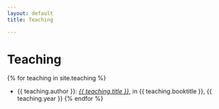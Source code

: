 ```yaml
---
layout: default
title: Teaching

---
```

# Teaching

{% for teaching in site.teaching %}
* {{ teaching.author }}: <a href="{{ teaching.url }}">*{{ teaching.title }}*</a>, in {{ teaching.booktitle }}, {{ teaching.year }}
{% endfor %}
